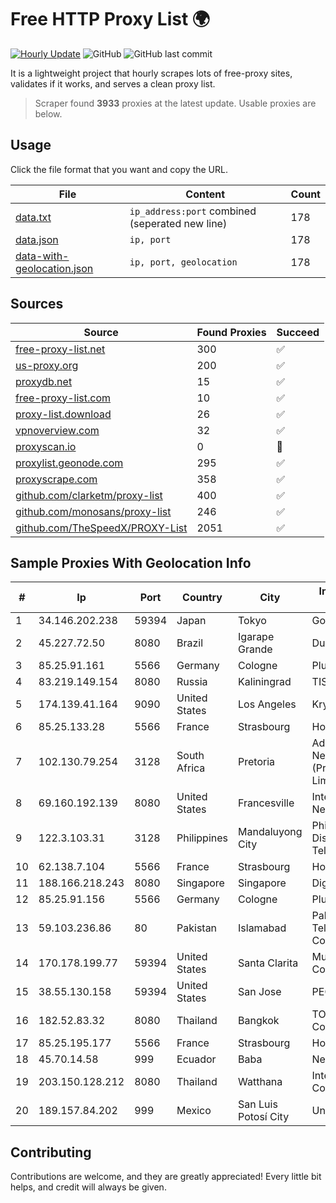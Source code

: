 
# Free HTTP Proxy List 🌍

[![Hourly Update](https://github.com/mertguvencli/http-proxy-list/actions/workflows/main.yml/badge.svg?branch=main)](https://github.com/mertguvencli/http-proxy-list/actions/workflows/main.yml)
![GitHub](https://img.shields.io/github/license/mertguvencli/http-proxy-list)
![GitHub last commit](https://img.shields.io/github/last-commit/mertguvencli/http-proxy-list)

It is a lightweight project that hourly scrapes lots of free-proxy sites, validates if it works, and serves a clean proxy list.


> Scraper found **3933** proxies at the latest update. Usable proxies are below.

## Usage

Click the file format that you want and copy the URL.


|File|Content|Count|
|----|-------|-----|
|[data.txt](https://raw.githubusercontent.com/mertguvencli/http-proxy-list/main/proxy-list/data.txt)|`ip_address:port` combined (seperated new line)|178|
|[data.json](https://raw.githubusercontent.com/mertguvencli/http-proxy-list/main/proxy-list/data.json)|`ip, port`|178|
|[data-with-geolocation.json](https://raw.githubusercontent.com/mertguvencli/http-proxy-list/main/proxy-list/data-with-geolocation.json)|`ip, port, geolocation`|178|

## Sources

|Source|Found Proxies|Succeed|
|------|-------------|-------|
|[free-proxy-list.net](https://free-proxy-list.net)|300|✅|
|[us-proxy.org](https://www.us-proxy.org)|200|✅|
|[proxydb.net](http://proxydb.net)|15|✅|
|[free-proxy-list.com](https://free-proxy-list.com/?page=&port=&type%5B%5D=http&type%5B%5D=https&up_time=0&search=Search)|10|✅|
|[proxy-list.download](https://www.proxy-list.download/HTTP)|26|✅|
|[vpnoverview.com](https://vpnoverview.com/privacy/anonymous-browsing/free-proxy-servers)|32|✅|
|[proxyscan.io](https://www.proxyscan.io)|0|🚫|
|[proxylist.geonode.com](https://proxylist.geonode.com/api/proxy-list?limit=300&page=1&sort_by=lastChecked&sort_type=desc&protocols=http,https)|295|✅|
|[proxyscrape.com](https://api.proxyscrape.com/v2/?request=displayproxies&protocol=http&timeout=10000&country=all&ssl=all&anonymity=all)|358|✅|
|[github.com/clarketm/proxy-list](https://raw.githubusercontent.com/clarketm/proxy-list/master/proxy-list-raw.txt)|400|✅|
|[github.com/monosans/proxy-list](https://raw.githubusercontent.com/monosans/proxy-list/main/proxies/http.txt)|246|✅|
|[github.com/TheSpeedX/PROXY-List](https://raw.githubusercontent.com/TheSpeedX/PROXY-List/master/http.txt)|2051|✅|


## Sample Proxies With Geolocation Info

|#|Ip|Port|Country|City|Internet Service Provider|
|-|--|----|-------|----|-------------------------|
|1|34.146.202.238|59394|Japan|Tokyo|Google LLC|
|2|45.227.72.50|8080|Brazil|Igarape Grande|Dunas Telecom|
|3|85.25.91.161|5566|Germany|Cologne|PlusServer GmbH|
|4|83.219.149.154|8080|Russia|Kaliningrad|TIS-DIALOG|
|5|174.139.41.164|9090|United States|Los Angeles|Krypt Technologies|
|6|85.25.133.28|5566|France|Strasbourg|Host Europe GmbH|
|7|102.130.79.254|3128|South Africa|Pretoria|Adnexus Celerity Networks (Proprietary) Limited|
|8|69.160.192.139|8080|United States|Francesville|Intelligent Fiber Network|
|9|122.3.103.31|3128|Philippines|Mandaluyong City|Philippine Long Distance Telephone Co.|
|10|62.138.7.104|5566|France|Strasbourg|Host Europe Group|
|11|188.166.218.243|8080|Singapore|Singapore|DigitalOcean, LLC|
|12|85.25.91.156|5566|Germany|Cologne|PlusServer GmbH|
|13|59.103.236.86|80|Pakistan|Islamabad|Pakistan Telecommunication Company Limited|
|14|170.178.199.77|59394|United States|Santa Clarita|Multacom Corporation|
|15|38.55.130.158|59394|United States|San Jose|PEG TECH INC|
|16|182.52.83.32|8080|Thailand|Bangkok|TOT Public Company Limited|
|17|85.25.195.177|5566|France|Strasbourg|Host Europe GmbH|
|18|45.70.14.58|999|Ecuador|Baba|Nedetel S.A.|
|19|203.150.128.212|8080|Thailand|Watthana|Internet Thailand Company Ltd|
|20|189.157.84.202|999|Mexico|San Luis Potosí City|Uninet S.A. de C.V|



## Contributing

Contributions are welcome, and they are greatly appreciated! Every
little bit helps, and credit will always be given.

